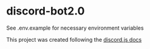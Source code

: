 # discord-bot2.0

See .env.example for necessary environment variables

This project was created following the [discord.js docs](https://discordjs.guide/creating-your-bot/slash-commands.html#before-you-continue)
